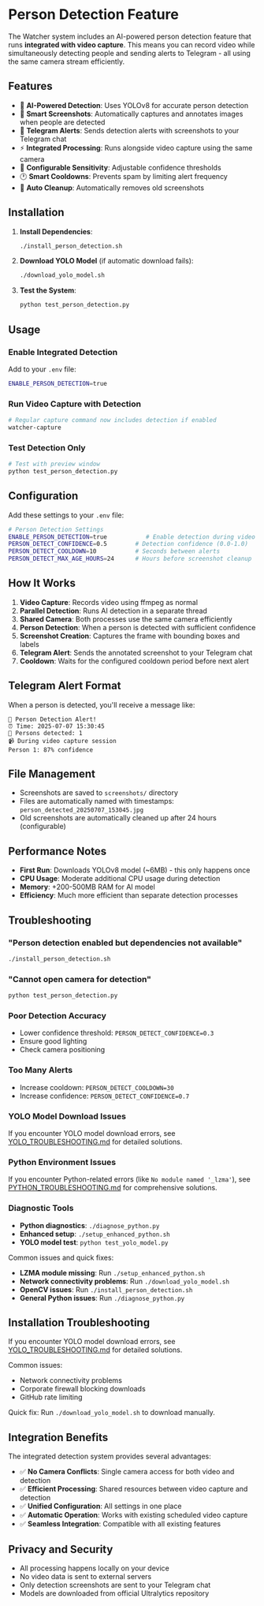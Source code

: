 # Person Detection Feature

The Watcher system includes an AI-powered person detection feature that runs **integrated with video capture**. This means you can record video while simultaneously detecting people and sending alerts to Telegram - all using the same camera stream efficiently.

## Features

- 🤖 **AI-Powered Detection**: Uses YOLOv8 for accurate person detection
- 📸 **Smart Screenshots**: Automatically captures and annotates images when people are detected
- 📱 **Telegram Alerts**: Sends detection alerts with screenshots to your Telegram chat
- ⚡ **Integrated Processing**: Runs alongside video capture using the same camera
- 🎯 **Configurable Sensitivity**: Adjustable confidence thresholds
- 🕐 **Smart Cooldowns**: Prevents spam by limiting alert frequency
- 🧹 **Auto Cleanup**: Automatically removes old screenshots

## Installation

1. **Install Dependencies**:
   ```bash
   ./install_person_detection.sh
   ```

2. **Download YOLO Model** (if automatic download fails):
   ```bash
   ./download_yolo_model.sh
   ```

3. **Test the System**:
   ```bash
   python test_person_detection.py
   ```

## Usage

### Enable Integrated Detection
Add to your `.env` file:
```bash
ENABLE_PERSON_DETECTION=true
```

### Run Video Capture with Detection
```bash
# Regular capture command now includes detection if enabled
watcher-capture
```

### Test Detection Only
```bash
# Test with preview window
python test_person_detection.py
```

## Configuration

Add these settings to your `.env` file:

```bash
# Person Detection Settings
ENABLE_PERSON_DETECTION=true           # Enable detection during video capture
PERSON_DETECT_CONFIDENCE=0.5        # Detection confidence (0.0-1.0)
PERSON_DETECT_COOLDOWN=10           # Seconds between alerts
PERSON_DETECT_MAX_AGE_HOURS=24      # Hours before screenshot cleanup
```

## How It Works

1. **Video Capture**: Records video using ffmpeg as normal
2. **Parallel Detection**: Runs AI detection in a separate thread
3. **Shared Camera**: Both processes use the same camera efficiently
4. **Person Detection**: When a person is detected with sufficient confidence
5. **Screenshot Creation**: Captures the frame with bounding boxes and labels
6. **Telegram Alert**: Sends the annotated screenshot to your Telegram chat
7. **Cooldown**: Waits for the configured cooldown period before next alert

## Telegram Alert Format

When a person is detected, you'll receive a message like:

```
🚨 Person Detection Alert!
⏰ Time: 2025-07-07 15:30:45
👥 Persons detected: 1
📹 During video capture session
Person 1: 87% confidence
```

## File Management

- Screenshots are saved to `screenshots/` directory
- Files are automatically named with timestamps: `person_detected_20250707_153045.jpg`
- Old screenshots are automatically cleaned up after 24 hours (configurable)

## Performance Notes

- **First Run**: Downloads YOLOv8 model (~6MB) - this only happens once
- **CPU Usage**: Moderate additional CPU usage during detection
- **Memory**: +200-500MB RAM for AI model
- **Efficiency**: Much more efficient than separate detection processes

## Troubleshooting

### "Person detection enabled but dependencies not available"
```bash
./install_person_detection.sh
```

### "Cannot open camera for detection"
```bash
python test_person_detection.py
```

### Poor Detection Accuracy
- Lower confidence threshold: `PERSON_DETECT_CONFIDENCE=0.3`
- Ensure good lighting
- Check camera positioning

### Too Many Alerts
- Increase cooldown: `PERSON_DETECT_COOLDOWN=30`
- Increase confidence: `PERSON_DETECT_CONFIDENCE=0.7`

### YOLO Model Download Issues
If you encounter YOLO model download errors, see [YOLO_TROUBLESHOOTING.md](YOLO_TROUBLESHOOTING.md) for detailed solutions.

### Python Environment Issues
If you encounter Python-related errors (like `No module named '_lzma'`), see [PYTHON_TROUBLESHOOTING.md](PYTHON_TROUBLESHOOTING.md) for comprehensive solutions.

### Diagnostic Tools
- **Python diagnostics**: `./diagnose_python.py`
- **Enhanced setup**: `./setup_enhanced_python.sh`
- **YOLO model test**: `python test_yolo_model.py`

Common issues and quick fixes:
- **LZMA module missing**: Run `./setup_enhanced_python.sh`
- **Network connectivity problems**: Run `./download_yolo_model.sh`
- **OpenCV issues**: Run `./install_person_detection.sh`
- **General Python issues**: Run `./diagnose_python.py`

## Installation Troubleshooting

If you encounter YOLO model download errors, see [YOLO_TROUBLESHOOTING.md](YOLO_TROUBLESHOOTING.md) for detailed solutions.

Common issues:
- Network connectivity problems
- Corporate firewall blocking downloads
- GitHub rate limiting

Quick fix: Run `./download_yolo_model.sh` to download manually.

## Integration Benefits

The integrated detection system provides several advantages:

- ✅ **No Camera Conflicts**: Single camera access for both video and detection
- ✅ **Efficient Processing**: Shared resources between video capture and detection
- ✅ **Unified Configuration**: All settings in one place
- ✅ **Automatic Operation**: Works with existing scheduled video capture
- ✅ **Seamless Integration**: Compatible with all existing features

## Privacy and Security

- All processing happens locally on your device
- No video data is sent to external servers
- Only detection screenshots are sent to your Telegram chat
- Models are downloaded from official Ultralytics repository
